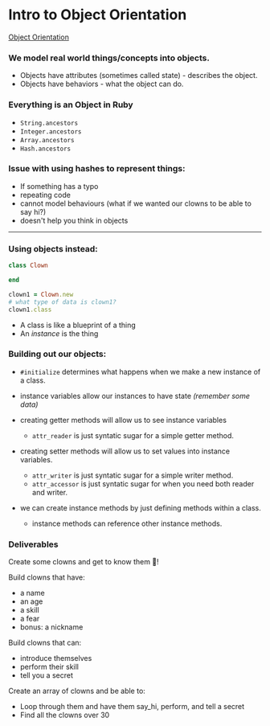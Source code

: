 # Intro to Object Orientation
[Object Orientation](https://en.wikipedia.org/wiki/Object-oriented_programming)

### We model real world things/concepts into objects. 
* Objects have attributes (sometimes called state) - describes the object.
* Objects have behaviors - what the object can do.


### Everything is an Object in Ruby
  * `String.ancestors`
  * `Integer.ancestors`
  * `Array.ancestors`
  * `Hash.ancestors`

### Issue with using hashes to represent things:
  * If something has a typo
  * repeating code
  * cannot model behaviours (what if we wanted our clowns to be able to say hi?)
  * doesn't help you think in objects
  
---

### Using objects instead:
```ruby
class Clown

end

clown1 = Clown.new
# what type of data is clown1?
clown1.class
```
  * A class is like a blueprint of a thing
  * An *instance* is the thing

### Building out our objects:
  * `#initialize` determines what happens when we make a new instance of a class.
  * instance variables allow our instances to have state *(remember some data)*
  * creating getter methods will allow us to see instance variables
    * `attr_reader` is just syntatic sugar for a simple getter method.
  * creating setter methods will allow us to set values into instance variables.
    * `attr_writer` is just syntatic sugar for a simple writer method.
    * `attr_accessor` is just syntatic sugar for when you need both reader and writer.
  
  * we can create instance methods by just defining methods within a class.
    * instance methods can reference other instance methods.

### Deliverables
Create some clowns and get to know them 🤡!

Build clowns that have:
* a name
* an age
* a skill
* a fear
* bonus: a nickname

Build clowns that can:
* introduce themselves
* perform their skill
* tell you a secret

Create an array of clowns and be able to:
* Loop through them and have them say_hi, perform, and tell a secret
* Find all the clowns over 30
